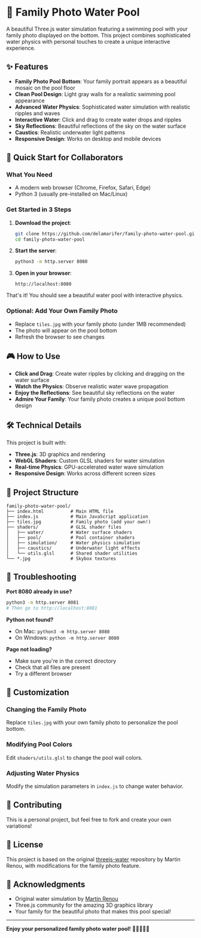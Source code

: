 # 🌊 Family Photo Water Pool

A beautiful Three.js water simulation featuring a swimming pool with your family photo displayed on the bottom. This project combines sophisticated water physics with personal touches to create a unique interactive experience.

## ✨ Features

- **Family Photo Pool Bottom**: Your family portrait appears as a beautiful mosaic on the pool floor
- **Clean Pool Design**: Light gray walls for a realistic swimming pool appearance
- **Advanced Water Physics**: Sophisticated water simulation with realistic ripples and waves
- **Interactive Water**: Click and drag to create water drops and ripples
- **Sky Reflections**: Beautiful reflections of the sky on the water surface
- **Caustics**: Realistic underwater light patterns
- **Responsive Design**: Works on desktop and mobile devices

## 🚀 Quick Start for Collaborators

### What You Need
- A modern web browser (Chrome, Firefox, Safari, Edge)
- Python 3 (usually pre-installed on Mac/Linux)

### Get Started in 3 Steps

1. **Download the project**:
   ```bash
   git clone https://github.com/delamarifer/family-photo-water-pool.git
   cd family-photo-water-pool
   ```

2. **Start the server**:
   ```bash
   python3 -m http.server 8080
   ```

3. **Open in your browser**:
   ```
   http://localhost:8080
   ```

That's it! You should see a beautiful water pool with interactive physics.

### Optional: Add Your Own Family Photo
- Replace `tiles.jpg` with your family photo (under 1MB recommended)
- The photo will appear on the pool bottom
- Refresh the browser to see changes

## 🎮 How to Use

- **Click and Drag**: Create water ripples by clicking and dragging on the water surface
- **Watch the Physics**: Observe realistic water wave propagation
- **Enjoy the Reflections**: See beautiful sky reflections on the water
- **Admire Your Family**: Your family photo creates a unique pool bottom design

## 🛠️ Technical Details

This project is built with:
- **Three.js**: 3D graphics and rendering
- **WebGL Shaders**: Custom GLSL shaders for water simulation
- **Real-time Physics**: GPU-accelerated water wave simulation
- **Responsive Design**: Works across different screen sizes

## 📁 Project Structure

```
family-photo-water-pool/
├── index.html          # Main HTML file
├── index.js            # Main JavaScript application
├── tiles.jpg           # Family photo (add your own!)
├── shaders/            # GLSL shader files
│   ├── water/          # Water surface shaders
│   ├── pool/           # Pool container shaders
│   ├── simulation/     # Water physics simulation
│   ├── caustics/       # Underwater light effects
│   └── utils.glsl      # Shared shader utilities
└── *.jpg               # Skybox textures
```

## 🔧 Troubleshooting

**Port 8080 already in use?**
```bash
python3 -m http.server 8081
# Then go to http://localhost:8081
```

**Python not found?**
- On Mac: `python3 -m http.server 8080`
- On Windows: `python -m http.server 8080`

**Page not loading?**
- Make sure you're in the correct directory
- Check that all files are present
- Try a different browser

## 🎨 Customization

### Changing the Family Photo
Replace `tiles.jpg` with your own family photo to personalize the pool bottom.

### Modifying Pool Colors
Edit `shaders/utils.glsl` to change the pool wall colors.

### Adjusting Water Physics
Modify the simulation parameters in `index.js` to change water behavior.

## 🤝 Contributing

This is a personal project, but feel free to fork and create your own variations!

## 📄 License

This project is based on the original [threejs-water](https://github.com/martinRenou/threejs-water) repository by Martin Renou, with modifications for the family photo feature.

## 🙏 Acknowledgments

- Original water simulation by [Martin Renou](https://github.com/martinRenou)
- Three.js community for the amazing 3D graphics library
- Your family for the beautiful photo that makes this pool special!

---

**Enjoy your personalized family photo water pool!** 🌊👨‍👩‍👧‍👦 